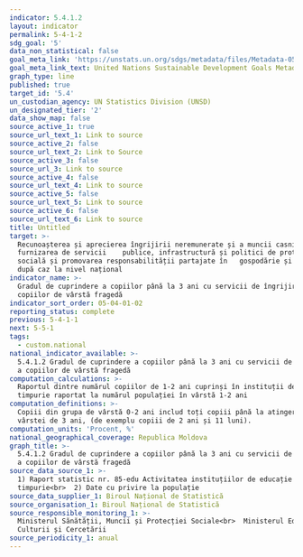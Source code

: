 ```yaml
---
indicator: 5.4.1.2
layout: indicator
permalink: 5-4-1-2
sdg_goal: '5'
data_non_statistical: false
goal_meta_link: 'https://unstats.un.org/sdgs/metadata/files/Metadata-05-04-01.pdf'
goal_meta_link_text: United Nations Sustainable Development Goals Metadata (PDF 337 KB)
graph_type: line
published: true
target_id: '5.4'
un_custodian_agency: UN Statistics Division (UNSD)
un_designated_tier: '2'
data_show_map: false
source_active_1: true
source_url_text_1: Link to source
source_active_2: false
source_url_text_2: Link to Source
source_active_3: false
source_url_3: Link to source
source_active_4: false
source_url_text_4: Link to source
source_active_5: false
source_url_text_5: Link to source
source_active_6: false
source_url_text_6: Link to source
title: Untitled
target: >-
  Recunoașterea și aprecierea îngrijirii neremunerate și a muncii casnice prin
  furnizarea de servicii    publice, infrastructură și politici de protecție
  socială și promovarea responsabilității partajate în   gospodărie și familie,
  după caz la nivel național
indicator_name: >-
  Gradul de cuprindere a copiilor până la 3 ani cu servicii de îngrijire a
  copiilor de vârstă fragedă
indicator_sort_order: 05-04-01-02
reporting_status: complete
previous: 5-4-1-1
next: 5-5-1
tags:
  - custom.national
national_indicator_available: >-
  5.4.1.2 Gradul de cuprindere a copiilor până la 3 ani cu servicii de îngrijire
  a copiilor de vârstă fragedă
computation_calculations: >-
  Raportul dintre numărul copiilor de 1-2 ani cuprinși în instituții de educație
  timpurie raportat la numărul populației în vârstă 1-2 ani
computation_definitions: >-
  Copiii din grupa de vârstă 0-2 ani includ toți copiii până la atingerea
  vârstei de 3 ani, (de exemplu copiii de 2 ani și 11 luni).
computation_units: 'Procent, %'
national_geographical_coverage: Republica Moldova
graph_title: >-
  5.4.1.2 Gradul de cuprindere a copiilor până la 3 ani cu servicii de îngrijire
  a copiilor de vârstă fragedă
source_data_source_1: >-
  1) Raport statistic nr. 85-edu Activitatea instituțiilor de educație
  timpurie<br>  2) Date cu privire la populație
source_data_supplier_1: Biroul Național de Statistică
source_organisation_1: Biroul Național de Statistică
source_responsible_monitoring_1: >-
  Ministerul Sănătății, Muncii și Protecției Sociale<br>  Ministerul Educației,
  Culturii și Cercetării
source_periodicity_1: anual
---
```


